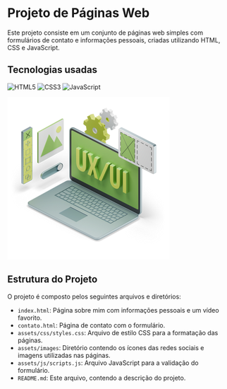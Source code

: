 # Projeto de Páginas Web

Este projeto consiste em um conjunto de páginas web simples com formulários de contato e informações pessoais, criadas utilizando HTML, CSS e JavaScript. 

## Tecnologias usadas

![HTML5](https://img.shields.io/badge/html5-%23E34F26.svg?style=for-the-badge&logo=html5&logoColor=white)
![CSS3](https://img.shields.io/badge/css3-%231572B6.svg?style=for-the-badge&logo=css3&logoColor=white)
![JavaScript](https://img.shields.io/badge/javascript-%23323330.svg?style=for-the-badge&logo=javascript&logoColor=%23F7DF1E)

![Descrição da Imagem](assets/images/3d-isometric-lettering-ux-slash-ui-on-screen-with-web-design-application-text.png)

## Estrutura do Projeto

O projeto é composto pelos seguintes arquivos e diretórios:

- `index.html`: Página sobre mim com informações pessoais e um vídeo favorito.
- `contato.html`: Página de contato com o formulário.
- `assets/css/styles.css`: Arquivo de estilo CSS para a formatação das páginas.
- `assets/images`: Diretório contendo os ícones das redes sociais e imagens utilizadas nas páginas.
- `assets/js/scripts.js`: Arquivo JavaScript para a validação do formulário.
- `README.md`: Este arquivo, contendo a descrição do projeto.
